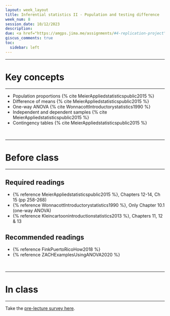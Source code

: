 ```yaml
---
layout: week_layout
title: Inferential statistics II - Population and testing difference
week_num: 8
session_date: 10/12/2023
description:
due: <a href="https://amgps.jima.me/assignments/#4-replication-project">Replication plan (present and draft)</a>
giscus_comments: true
toc:
  sidebar: left
---
```


---
# Key concepts
---

- Population proportions {% cite MeierAppliedstatisticspublic2015 %}
- Difference of means {% cite MeierAppliedstatisticspublic2015 %}
- One-way ANOVA {% cite WonnacottIntroductorystatistics1990 %}
- Independent and dependent samples {% cite MeierAppliedstatisticspublic2015 %}
- Contingency tables {% cite MeierAppliedstatisticspublic2015 %}

<br>

---
# Before class
---

## Required readings

- {% reference MeierAppliedstatisticspublic2015 %}, Chapters 12-14, Ch 15 (pp 258-268)
- {% reference WonnacottIntroductorystatistics1990 %}, Only Chapter 10.1 (one-way ANOVA)
- {% reference Kleincartoonintroductionstatistics2013 %}, Chapters 11, 12 & 13

## Recommended readings
- {% reference FinkPuertoRicoHow2018 %}
- {% reference ZACHExamplesUsingANOVA2020 %}

<br>

---
# In class
---
Take the [pre-lecture survey here](https://PollEv.com/surveys/aYSZoVXIU62bg2DH2MaHm/respond).
